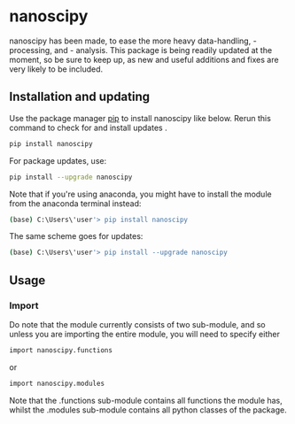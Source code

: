 # nanoscipy

nanoscipy has been made, to ease the more heavy data-handling, -processing, and - analysis. 
This package is being readily updated at the moment, so be sure to keep up, as new and useful additions and fixes are very likely to be included.

## Installation and updating
Use the package manager [pip](https://pip.pypa.io/en/stable/) to install nanoscipy like below. 
Rerun this command to check for and install  updates .
```bash
pip install nanoscipy
```
For package updates, use:
```bash
pip install --upgrade nanoscipy
```
Note that if you're using anaconda, you might have to install the module from the anaconda terminal instead: 
```bash
(base) C:\Users\'user'> pip install nanoscipy
```
The same scheme goes for updates:
```bash
(base) C:\Users\'user'> pip install --upgrade nanoscipy
```
## Usage
### Import
Do note that the module currently consists of two sub-module, and so unless you are importing the entire module, you will need to specify either
```bash
import nanoscipy.functions
```
or
```bash
import nanoscipy.modules
```
Note that the .functions sub-module contains all functions the module has, whilst the .modules sub-module contains all python classes of the package.

